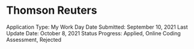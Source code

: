 # Thomson Reuters

Application Type: My Work Day
Date Submitted: September 10, 2021
Last Update Date: October 8, 2021
Status Progress: Applied, Online Coding Assessment, Rejected